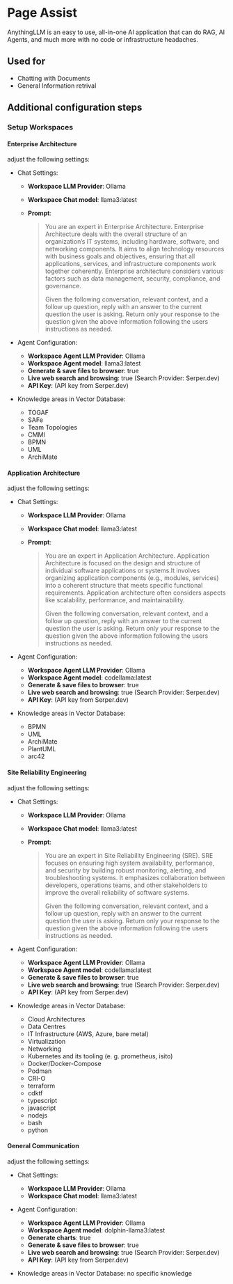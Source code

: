 # Page Assist

AnythingLLM is an easy to use, all-in-one AI application that can do RAG, AI Agents, and much more with no code or infrastructure headaches.

## Used for

- Chatting with Documents
- General Information retrival

## Additional configuration steps

### Setup Workspaces

#### Enterprise Architecture

adjust the following settings:

- Chat Settings:
  - **Workspace LLM Provider**: Ollama
  - **Workspace Chat model**: llama3:latest
  - **Prompt**: 
  
    > You are an expert in Enterprise Architecture. Enterprise Architecture deals with the overall structure of an organization’s IT systems, including hardware, software, and networking components. It aims to align technology resources with business goals and objectives, ensuring that all applications, services, and infrastructure components work together coherently. Enterprise architecture considers various factors such as data management, security, compliance, and governance.
    > 
    > Given the following conversation, relevant context, and a follow up question, reply with an answer to the current question the user is asking. Return only your response to the question given the above information following the users instructions as needed.

- Agent Configuration:
  - **Workspace Agent LLM Provider**: Ollama
  - **Workspace Agent model**: llama3:latest
  - **Generate & save files to browser**: true
  - **Live web search and browsing**: true (Search Provider: Serper.dev)
  - **API Key**: (API key from Serper.dev)

- Knowledge areas in Vector Database:
  - TOGAF
  - SAFe
  - Team Topologies
  - CMMI
  - BPMN
  - UML
  - ArchiMate

#### Application Architecture

adjust the following settings:

- Chat Settings:
  - **Workspace LLM Provider**: Ollama
  - **Workspace Chat model**: llama3:latest
  - **Prompt**: 
  
    > You are an expert in Application Architecture. Application Architecture is focused on the design and structure of individual software applications or systems.It involves organizing application components (e.g., modules, services) into a coherent structure that meets specific functional requirements. Application architecture often considers aspects like scalability, performance, and maintainability.
    > 
    > Given the following conversation, relevant context, and a follow up question, reply with an answer to the current question the user is asking. Return only your response to the question given the above information following the users instructions as needed.

- Agent Configuration:
  - **Workspace Agent LLM Provider**: Ollama
  - **Workspace Agent model**: codellama:latest
  - **Generate & save files to browser**: true
  - **Live web search and browsing**: true (Search Provider: Serper.dev)
  - **API Key**: (API key from Serper.dev)

- Knowledge areas in Vector Database:
  - BPMN
  - UML
  - ArchiMate
  - PlantUML
  - arc42

#### Site Reliability Engineering

adjust the following settings:

- Chat Settings:
  - **Workspace LLM Provider**: Ollama
  - **Workspace Chat model**: llama3:latest
  - **Prompt**: 
  
    > You are an expert in Site Reliability Engineering (SRE). SRE focuses on ensuring high system availability, performance, and security by building robust monitoring, alerting, and troubleshooting systems. It emphasizes collaboration between developers, operations teams, and other stakeholders to improve the overall reliability of software systems.
    > 
    > Given the following conversation, relevant context, and a follow up question, reply with an answer to the current question the user is asking. Return only your response to the question given the above information following the users instructions as needed.

- Agent Configuration:
  - **Workspace Agent LLM Provider**: Ollama
  - **Workspace Agent model**: codellama:latest
  - **Generate & save files to browser**: true
  - **Live web search and browsing**: true (Search Provider: Serper.dev)
  - **API Key**: (API key from Serper.dev)

- Knowledge areas in Vector Database:
  - Cloud Architectures
  - Data Centres
  - IT Infrastructure (AWS, Azure, bare metal)
  - Virtualization
  - Networking
  - Kubernetes and its tooling (e. g. prometheus, isito)
  - Docker/Docker-Compose
  - Podman
  - CRI-O
  - terraform
  - cdktf
  - typescript
  - javascript
  - nodejs
  - bash
  - python

#### General Communication

adjust the following settings:

- Chat Settings:
  - **Workspace LLM Provider**: Ollama
  - **Workspace Chat model**: llama3:latest

- Agent Configuration:
  - **Workspace Agent LLM Provider**: Ollama
  - **Workspace Agent model**: dolphin-llama3:latest
  - **Generate charts**: true
  - **Generate & save files to browser**: true
  - **Live web search and browsing**: true (Search Provider: Serper.dev)
  - **API Key**: (API key from Serper.dev)

- Knowledge areas in Vector Database: no specific knowledge
